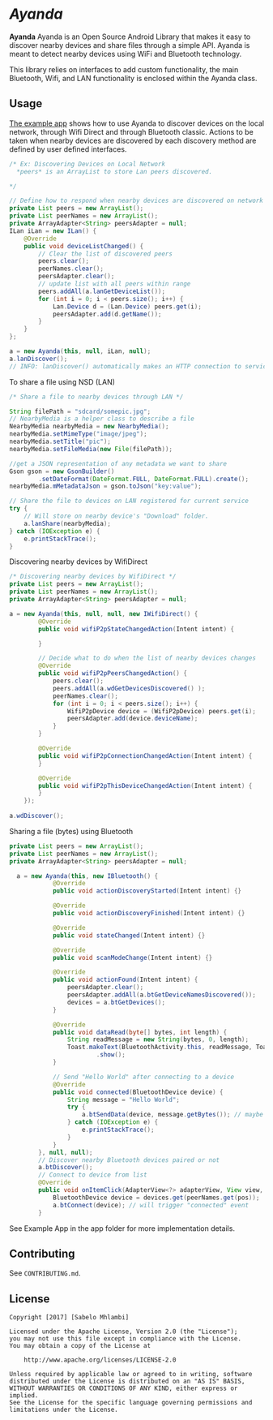 # *Ayanda*

**Ayanda**  Ayanda is an Open Source Android Library that makes it easy to discover nearby devices and share files
through a simple API. Ayanda is meant to detect nearby devices using WiFi and Bluetooth technology.

This library relies on interfaces to add custom functionality, the main Bluetooth, Wifi, and LAN functionality
is enclosed within the Ayanda class.

## Usage
 [The example app](https://github.com/bantucracy/ayanda/tree/c6399d5fbbb9c74a1ba5868384b1be724cc68ea0/app/src/main/java/sample) shows how to use Ayanda to discover devices on the local network, through Wifi Direct
and through Bluetooth classic. Actions to be taken when nearby devices are discovered by each discovery method
are defined by user defined interfaces.

```java
/* Ex: Discovering Devices on Local Network
  *peers* is an ArrayList to store Lan peers discovered.

*/

// Define how to respond when nearby devices are discovered on network
private List peers = new ArrayList();
private List peerNames = new ArrayList();
private ArrayAdapter<String> peersAdapter = null;
ILan iLan = new ILan() {
    @Override
    public void deviceListChanged() {
        // Clear the list of discovered peers
        peers.clear();
        peerNames.clear();
        peersAdapter.clear();
        // update list with all peers within range
        peers.addAll(a.lanGetDeviceList());
        for (int i = 0; i < peers.size(); i++) {
            Lan.Device d = (Lan.Device) peers.get(i);
            peersAdapter.add(d.getName());
        }
    }
};

a = new Ayanda(this, null, iLan, null);
a.lanDiscover();
// INFO: lanDiscover() automatically makes an HTTP connection to services discovered
```

To share a file using NSD (LAN)
```java
/* Share a file to nearby devices through LAN */

String filePath = "sdcard/somepic.jpg";
// NearbyMedia is a helper class to describe a file
NearbyMedia nearbyMedia = new NearbyMedia();
nearbyMedia.setMimeType("image/jpeg");
nearbyMedia.setTitle("pic");
nearbyMedia.setFileMedia(new File(filePath));

//get a JSON representation of any metadata we want to share
Gson gson = new GsonBuilder()
        .setDateFormat(DateFormat.FULL, DateFormat.FULL).create();
nearbyMedia.mMetadataJson = gson.toJson("key:value");

// Share the file to devices on LAN registered for current service
try {
    // Will store on nearby device's "Download" folder.
    a.lanShare(nearbyMedia);
} catch (IOException e) {
    e.printStackTrace();
}
```


Discovering nearby devices by WifiDirect
```java
/* Discovering nearby devices by WifiDirect */
private List peers = new ArrayList();
private List peerNames = new ArrayList();
private ArrayAdapter<String> peersAdapter = null;

a = new Ayanda(this, null, null, new IWifiDirect() {
        @Override
        public void wifiP2pStateChangedAction(Intent intent) {

        }

        // Decide what to do when the list of nearby devices changes
        @Override
        public void wifiP2pPeersChangedAction() {
            peers.clear();
            peers.addAll(a.wdGetDevicesDiscovered() );
            peerNames.clear();
            for (int i = 0; i < peers.size(); i++) {
                WifiP2pDevice device = (WifiP2pDevice) peers.get(i);
                peersAdapter.add(device.deviceName);
            }
        }

        @Override
        public void wifiP2pConnectionChangedAction(Intent intent) {
        }

        @Override
        public void wifiP2pThisDeviceChangedAction(Intent intent) {
        }
    });
    
a.wdDiscover();
```
Sharing a file (bytes) using Bluetooth
```java
private List peers = new ArrayList();
private List peerNames = new ArrayList();
private ArrayAdapter<String> peersAdapter = null;

  a = new Ayanda(this, new IBluetooth() {
            @Override
            public void actionDiscoveryStarted(Intent intent) {}

            @Override
            public void actionDiscoveryFinished(Intent intent) {}

            @Override
            public void stateChanged(Intent intent) {}

            @Override
            public void scanModeChange(Intent intent) {}

            @Override
            public void actionFound(Intent intent) {
                peersAdapter.clear();
                peersAdapter.addAll(a.btGetDeviceNamesDiscovered());
                devices = a.btGetDevices();
            }

            @Override
            public void dataRead(byte[] bytes, int length) {
                String readMessage = new String(bytes, 0, length);
                Toast.makeText(BluetoothActivity.this, readMessage, Toast.LENGTH_LONG)
                        .show();
            }

            // Send "Hello World" after connecting to a device
            @Override
            public void connected(BluetoothDevice device) {
                String message = "Hello World";
                try {
                    a.btSendData(device, message.getBytes()); // maybe a class for a device that's connected
                } catch (IOException e) {
                    e.printStackTrace();
                }
            }
        }, null, null);
        // Discover nearby Bluetooth devices paired or not
        a.btDiscover();
        // Connect to device from list
        @Override
        public void onItemClick(AdapterView<?> adapterView, View view, int pos, long l) {
            BluetoothDevice device = devices.get(peerNames.get(pos));
            a.btConnect(device); // will trigger "connected" event
        }
```
See Example App in the app folder for more implementation details.

## Contributing
See `CONTRIBUTING.md`.

## License

    Copyright [2017] [Sabelo Mhlambi]

    Licensed under the Apache License, Version 2.0 (the "License");
    you may not use this file except in compliance with the License.
    You may obtain a copy of the License at

        http://www.apache.org/licenses/LICENSE-2.0

    Unless required by applicable law or agreed to in writing, software
    distributed under the License is distributed on an "AS IS" BASIS,
    WITHOUT WARRANTIES OR CONDITIONS OF ANY KIND, either express or implied.
    See the License for the specific language governing permissions and
    limitations under the License.
